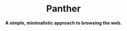 <h1 align="center">Panther</h1>

<h4 align="center">A simple, minimalistic approach to browsing the web.</h4>

